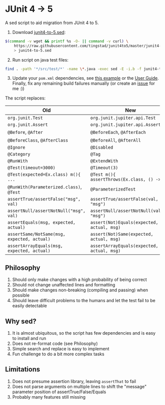 # JUnit 4 -> 5

A sed script to aid migration from JUnit 4 to 5.

1. Download [junit4-to-5.sed](https://github.com/tingstad/junit4to5/blob/master/junit4-to-5.sed):
```sh
$(command -v wget && printf %s -O- || command -v curl) \
    https://raw.githubusercontent.com/tingstad/junit4to5/master/junit4-to-5.sed \
    > junit4-to-5.sed
```

2. Run script on java test files:
```sh
find . -path '*/src/test/*' -name \*.java -exec sed -E -i.b -f junit4-to-5.sed {} \; -exec rm {}.b \;
```

3. Update your `pom.xml` dependencies, see [this example](https://github.com/tingstad/junit4to5/blob/master/test/junit5.pom.xml) or the [User Guide](https://junit.org/junit5/docs/current/user-guide/#running-tests-build).
Finally, fix any remaining build failures manually (or create an [issue](https://github.com/tingstad/junit4to5/issues) for me :))

The script replaces:

Old                                        | New
-------------------------------------------|-----------------------------------------------
`org.junit.Test`                           | `org.junit.jupiter.api.Test`
`org.junit.Assert`                         | `org.junit.jupiter.api.Assertions`
`@Before`, `@After`                        | `@BeforeEach`, `@AfterEach`
`@BeforeClass`, `@AfterClass`              | `@BeforeAll`, `@AfterAll`
`@Ignore`                                  | `@Disabled`
`@Category`                                | `@Tag`
`@RunWith`                                 | `@ExtendWith`
`@Test(timeout=3000)`                      | `@Timeout(3)`
`@Test(expected=Ex.class) m(){ ...`        | `@Test m(){ assertThrows(Ex.class, () -> ...`
`@RunWith(Parameterized.class)`, `@Test`   | `@ParameterizedTest`
`assertTrue/assertFalse("msg", val)`       | `assertTrue/assertFalse(val, "msg")`
`assertNull/assertNotNull("msg", val)`     | `assertNull/assertNotNull(val, "msg")`
`assertEquals(msg, expected, actual)`      | `assert(Not)Equals(expected, actual, msg)`
`assertSame/NotSame(msg, expected, actual)`| `assert(Not)Same(expected, actual, msg)`
`assertArrayEquals(msg, expected, actual)` | `assertArrayEquals(expected, actual, msg)`

## Philosophy

1. Should only make changes with a high probability of being correct
2. Should not change unaffected lines and formatting
3. Should make changes non-breaking (compiling and passing) when possible
4. Should leave difficult problems to the humans and let the test fail to be easily detectable

## Why sed?

1. It is almost ubiquitous, so the script has few dependencies and is easy to install and run
2. Does not re-format code (see Philosophy)
3. Simple search and replace is easy to implement
4. Fun challenge to do a bit more complex tasks

## Limitations

1. Does not presume assertion library, leaving `assertThat` to fail
2. Does not parse arguments on multiple lines to shift the "message" parameter position of assertTrue/False/Equals
3. Probably many features still missing

